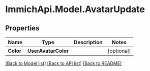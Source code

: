 # ImmichApi.Model.AvatarUpdate

## Properties

Name | Type | Description | Notes
------------ | ------------- | ------------- | -------------
**Color** | **UserAvatarColor** |  | [optional] 

[[Back to Model list]](../README.md#documentation-for-models) [[Back to API list]](../README.md#documentation-for-api-endpoints) [[Back to README]](../README.md)

